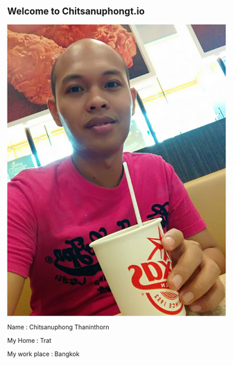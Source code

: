 ## Welcome to Chitsanuphongt.io

![Mypic](https://github.com/chitsanuphongt/chitsanuphongt.github.io/blob/master/153204.jpg)

Name : Chitsanuphong Thaninthorn

My Home : Trat

My work place : Bangkok


